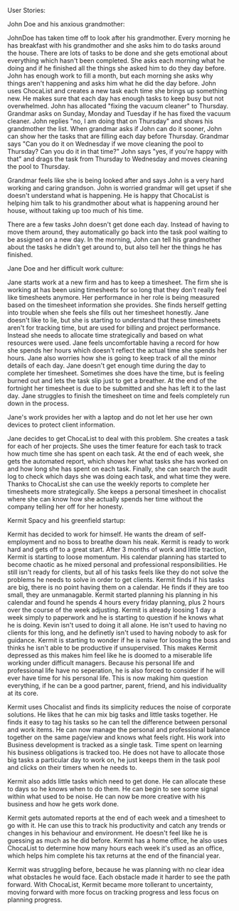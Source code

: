 User Stories:

John Doe and his anxious grandmother: 

JohnDoe has taken time off to look after his grandmother. Every morning he has breakfast with his grandmother and she asks him to do tasks around the house.
There are lots of tasks to be done and she gets emotional about everything which hasn't been completed. She asks each morning what he doing and if he finished
all the things she asked him to do they day before. John has enough work to fill a month, but each morning she asks why things aren't happening and 
asks him what he did the day before.
John uses ChocaList and creates a new task each time she brings up something new. He makes sure that each day has enough tasks to keep busy but not overwhelmed.
John has allocated "fixing the vacuum cleaner" to Thursday. Grandmar asks on Sunday, Monday and Tuesday if he has fixed the vacuum cleaner. John replies
"no, I am doing that on Thursday" and shows his grandmother the list. When grandmar asks if John can do it sooner, John can show her the tasks that are filling
each day before Thursday. Grandmar says "Can you do it on Wednesday if we move cleaning the pool to Thursday? Can you do it in that time?" John says "yes, 
if you're happy with that" and drags the task from Thursday to Wednesday and moves cleaning the pool to Thursday.

Grandmar feels like she is being looked after and says John is a very hard working and caring grandson. 
John is worried grandmar will get upset if she doesn't understand what is happening. He is happy that ChocaList is helping him talk to his grandmother about
what is happening around her house, without taking up too much of his time.

There are a few tasks John doesn't get done each day. Instead of having to move them around, they automatically go back into the task pool waiting to be assigned on a new day.
In the morning, John can tell his grandmother about the tasks he didn't get around to, but also tell her the things he has finished.



Jane Doe and her difficult work culture:

Jane starts work at a new firm and has to keep a timesheet. The firm she is working at has been using timesheets for so long that they don't really feel
like timesheets anymore. Her performance in her role is being measured based on the timesheet information she provides. She finds herself getting into trouble
when she feels she fills out her timesheet honestly. Jane doesn't like to lie, but she is starting to understand that these timesheets aren't for 
tracking time, but are used for billing and project performance. Instead she needs to allocate time strategically and based on what resources were used.
Jane feels uncomfortable having a record for how she spends her hours which doesn't reflect the actual time she spends her hours. Jane also worries how
she is going to keep track of all the minor details of each day.
Jane doesn't get enough time during the day to complete her timesheet. Sometimes she does have the time, but is feeling burned out and lets the task slip
just to get a breather. At the end of the fortnight her timesheet is due to be submitted and she has left it to the last day. Jane struggles to finish the
timesheet on time and feels completely run down in the process.

Jane's work provides her with a laptop and do not let her use her own devices to protect client information.

Jane decides to get ChocaList to deal with this problem. She creates a task for each of her projects. She uses the timer feature for each task to track how much time
she has spent on each task. At the end of each week, she gets the automated report, which shows her what tasks she has worked on and how long she has spent on each 
task. Finally, she can search the audit log to check which days she was doing each task, and what time they were.
Thanks to ChocaList she can use the weekly reports to complete her timesheets more strategically. She keeps a personal timesheet in chocalist where she can 
know how she actually spends her time without the company telling her off for her honesty.



Kermit Spacy and his greenfield startup:

Kermit has decided to work for himself. He wants the dream of self-employment and no boss to breathe down his neak. Kermit is ready to work hard and gets off to
a great start. After 3 months of work and little traction, Kermit is starting to loose momentum. His calendar planning has started to become chaotic as he 
mixed personal and professional responsibilities. He still isn't ready for clients, but all of his tasks feels like they do not solve the problems he needs to 
solve in order to get clients.
Kermit finds if his tasks are big, there is no point having them on a calendar. He finds if they are too small, they are unmanagable. Kermit started planning his 
planning in his calendar and found he spends 4 hours every friday planning, plus 2 hours over the course of the week adjusting. Kermit is already loosing 1 day a 
week simply to paperwork and he is starting to question if he knows what he is doing. Kevin isn't used to doing it all alone. He isn't used to having no clients 
for this long, and he definetly isn't used to having nobody to ask for guidance. Kermit is starting to wonder if he is naive for loosing the boss and thinks
he isn't able to be productive if unsupervised. This makes Kermit depressed as this makes him feel like he is doomed to a miserable life working under difficult managers.
Because his personal life and professional life have no seperation, he is also forced to consider if he will ever have time for his personal life.
This is now making him question everything, if he can be a good partner, parent, friend, and his individuality at its core.

Kermit uses Chocalist and finds its simplicity reduces the noise of corporate solutions. He likes that he can mix big tasks and little tasks together.
He finds it easy to tag his tasks so he can tell the difference between personal and work items. He can now manage the personal and professional balance together on the 
same page/view and knows what feels right. His work into Business development is tracked as a single task. Time spent on learning his business obligations 
is tracked too. He does not have to allocate those big tasks a particular day to work on, he just keeps them in the task pool and clicks on their timers when he needs to.

Kermit also adds little tasks which need to get done. He can allocate these to days so he knows when to do them. He can begin to see some 
signal within what used to be noise. He can now be more creative with his business and how he gets work done.

Kermit gets automated reports at the end of each week and a timesheet to go with it. He can use this to track his productivity and catch any trends or changes in his
behaviour and environment. He doesn't feel like he is guessing as much as he did before. Kermit has a home office, he also uses ChocaList to determine how many hours 
each week it's used as an office, which helps him complete his tax returns at the end of the financial year.

Kermit was struggling before, because he was planning with no clear idea what obstacles he would face. Each obstacle made it harder to see the path forward.
With ChocaList, Kermit became more tollerant to uncertainty, moving forward with more focus on tracking progress and less focus on planning progress.